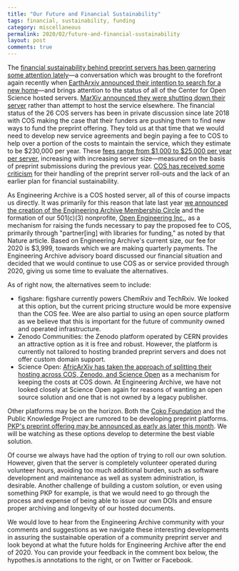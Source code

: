 ```yaml
---
title: "Our Future and Financial Sustainability"
tags: financial, sustainability, funding
category: miscellaneous
permalink: 2020/02/future-and-financial-sustainability
layout: post
comments: true
---
```


The [financial sustainability behind preprint servers has been garnering some attention lately](https://www.nature.com/articles/d41586-020-00363-3)—a conversation which was brought to the forefront again recently when [EarthArxiv announced their intention to search for a new home](https://eartharxiv.github.io/cos.html)—and brings attention to the status of all of the Center for Open Science hosted servers. [MarXiv announced they were shutting down their server](https://twitter.com/MarXivPapers/status/1207373970002964481) rather than attempt to host the service elsewhere. The financial status of the 26 COS servers has been in private discussion since late 2018 with COS making the case that their funders are pushing them to find new ways to fund the preprint offering. They told us at that time that we would need to develop new service agreements and begin paying a fee to COS to help over a portion of the costs to maintain the service, which they estimate to be $230,000 per year. These [fees range from $1,000 to $25,000 per year per server](https://cos.io/our-products/osf-preprints/), increasing with increasing server size—measured on the basis of preprint submissions during the previous year. [COS has received some criticism](https://twitter.com/joshmnicholson/status/1228473330338082818) for their handling of the preprint server roll-outs and the lack of an earlier plan for financial sustainability.

As Engineering Archive is a COS hosted server, all of this of course impacts us directly. It was primarily for this reason that late last year [we announced the creation of the Engineering Archive Membership Circle](https://blog.engrxiv.org/2019/10/legal-status-membership-circle) and the formation of our 501(c)(3) nonprofite, [Open Engineering Inc.](https://www.openengr.com/), as a mechanism for raising the funds necessary to pay the proposed fee to COS, primarily through "partner[ing] with libraries for funding," as noted by that Nature article. Based on Engineering Archive's current size, our fee for 2020 is $3,999, towards which we are making quarterly payments. The Engineering Archive advisory board discussed our financial situation and decided that we would continue to use COS as or service provided through 2020, giving us some time to evaluate the alternatives.

As of right now, the alternatives seem to include:

- figshare: figshare currently powers ChemRxiv and TechRxiv. We looked at this option, but the current pricing structure would be more expensive than the COS fee. Wee are also partial to using an open source platform as we believe that this is important for the future of community owned and operated infrastructure.
- Zenodo Communities: the Zenodo platform operated by CERN provides an attractive option as it is free and robust. However, the platform is currently not tailored to hosting branded preprint servers and does not offer custom domain support.
- Science Open: [AfricArXiv has taken the approach of splitting their hosting across COS, Zenodo, and Science Open](https://info.africarxiv.org/scienceopen-partnership/) as a mechanism for keeping the costs at COS down. At Engineering Archive, we have not looked closely at Science Open again for reasons of wanting an open source solution and one that is not owned by a legacy publisher.

Other platforms may be on the horizon. Both the [Coko Foundation](https://coko.foundation/pubsweet-next-release/) and the Public Knowledge Project are rumored to be developing preprint platforms. [PKP's preprint offering may be announced as early as later this month](https://twitter.com/juancommander/status/1228408224681869312). We will be watching as these options develop to determine the best viable solution.

Of course we always have had the option of trying to roll our own solution. However, given that the server is completely volunteer operated during volunteer hours, avoiding too much additional burden, such as software development and maintenance as well as system administration, is desirable. Another challenge of building a custom solution, or even using something PKP for example, is that we would need to go through the process and expense of being able to issue our own DOIs and ensure proper archiving and longevity of our hosted documents.

We would love to hear from the Engineering Archive community with your comments and suggestions as we navigate these interesting developments in assuring the sustainable operation of a community preprint server and look beyond at what the future holds for Engineering Archive after the end of 2020. You can provide your feedback in the comment box below, the hypothes.is annotations to the right, or on Twitter or Facebook.
